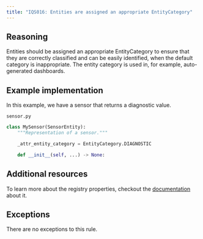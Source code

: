 ```yaml
---
title: "IQS016: Entities are assigned an appropriate EntityCategory"
---
```


## Reasoning

Entities should be assigned an appropriate EntityCategory to ensure that they are correctly classified and can be easily identified, when the default category is inappropriate.
The entity category is used in, for example, auto-generated dashboards.

## Example implementation

In this example, we have a sensor that returns a diagnostic value.

`sensor.py`
```python {4} showLineNumbers
class MySensor(SensorEntity):
    """Representation of a sensor."""

    _attr_entity_category = EntityCategory.DIAGNOSTIC

    def __init__(self, ...) -> None:
```

## Additional resources

To learn more about the registry properties, checkout the [documentation](../../entity#registry-properties) about it.

## Exceptions

There are no exceptions to this rule.
